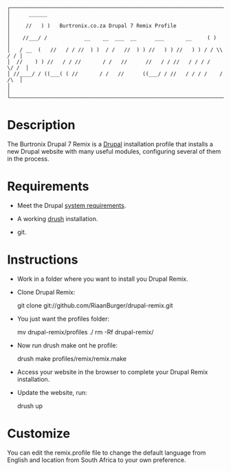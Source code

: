     ┌──────────────────────────────────────────────────────────────────────────┐
    │      ______                                                              │
    │     //   ) )   Burtronix.co.za Drupal 7 Remix Profile                    │
    │    //___/ /            __    __  ___  __      ___       __     ( )       │
    │   / __  (   //   / / //  ) )  / /   //  ) ) //   ) ) //   ) ) / / \\ / / │
    │  //    ) ) //   / / //       / /   //      //   / / //   / / / /   \/ /  │
    │ //____/ / ((___( ( //       / /   //      ((___/ / //   / / / /    / /\  │
    │                                                                          │
    └──────────────────────────────────────────────────────────────────────────┘

Description
===========
The Burtronix Drupal 7 Remix is a [Drupal](http://drupal.org) installation
profile that installs a new Drupal website with many useful modules, configuring
several of them in the process.

Requirements
============
- Meet the Drupal [system requirements](https://drupal.org/requirements).

- A working [drush](https://drupal.org/project/drush) installation.

- git.

Instructions
============

- Work in a folder where you want to install you Drupal Remix.

- Clone Drupal Remix:

    git clone git://github.com/RiaanBurger/drupal-remix.git
    
- You just want the profiles folder:

    mv drupal-remix/profiles ./
    rm -Rf drupal-remix/
    
- Now run drush make ont he profile:

    drush make profiles/remix/remix.make
    
- Access your website in the browser to complete your Drupal Remix installation.

- Update the website, run:

    drush up

Customize
=========
You can edit the remix.profile file to change the default language from English and location from South Africa to your own preference.

